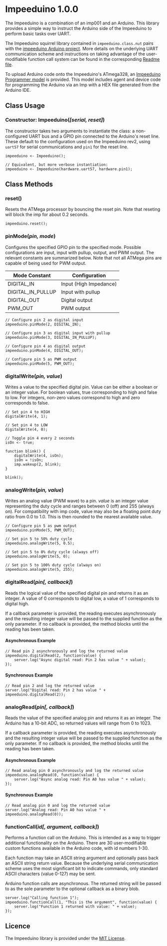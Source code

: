 # Impeeduino 1.0.0

The Impeeduino is a combination of an imp001 and an Arduino. This library provides a simple way to instruct the Arduino side of the Impeeduino to perform basic tasks over UART.

The Impeeduino squirrel library contained in `impeeduino.class.nut` pairs with the [impeeduino Arduino project](./arduino/impeeduino). More details on the underlying UART communication scheme and instructions on taking advantage of the user-modifiable function call system can be found in the corresponding [Readme file](./arduino/impeeduino/README.md).

To upload Arduino code onto the Impeeduino's ATmega328, an [Impeeduino Programmer model](./programmer) is provided. This model includes agent and device code for programming the Arduino via an Imp with a HEX file generated from the Arduino IDE.

<!--
**To add this library to your project, add** `#require "Impeeduino.nut:1.0.0"` **to the top of your device code.**
-->

## Class Usage

### Constructor: Impeeduino(*[serial, reset]*)

The constructor takes two arguments to instantiate the class: a non-configured UART bus and a GPIO pin connected to the Arduino's reset line. These default to the configuration used on the Impeeduino rev2, using `uart57` for serial communications and `pin1` for the reset line.

```squirrel
impeeduino <- Impeeduino();

// Equivalent, but more verbose instantiation:
impeeduino <- Impeeduino(hardware.uart57, hardware.pin1);
```

## Class Methods

### reset()

Resets the ATMega processor by bouncing the reset pin. Note that reseting will block the imp for about 0.2 seconds. 

```squirrel
impeeduino.reset();
```

### pinMode(*pin, mode*)

Configures the specified GPIO pin to the specified mode. Possible configurations are input, input with pullup, output, and PWM output. The relevant constants are summarized below. Note that not all ATMega pins are capable of being used for PWM output.

| Mode Constant     | Configuration |
| -------------     | ------------- |
| DIGITAL_IN        | Input (High Impedance) |
| DIGITAL_IN_PULLUP | Input with pullup |
| DIGITAL_OUT       | Digital output |
| PWM_OUT           | PWM output |


```squirrel
// Configure pin 2 as digital input
impeeduino.pinMode(2, DIGITAL_IN);

// Configure pin 3 as digital input with pullup
impeeduino.pinMode(3, DIGITAL_IN_PULLUP);

// Configure pin 4 as digital output
impeeduino.pinMode(4, DIGITAL_OUT);

// Configure pin 5 as PWM output
impeeduino.pinMode(5, PWM_OUT);
```

### digitalWrite(*pin, value*)

Writes a value to the specified digital pin. Value can be either a boolean or an integer value. For boolean values, true corresponding to high and false to low. For integers, non-zero values correspond to high and zero corresponds to false.

```squirrel
// Set pin 4 to HIGH
digitalWrite(4, 1);

// Set pin 4 to LOW
digitalWrite(4, 0);

// Toggle pin 4 every 2 seconds
isOn <- true;

function blink() {
	digitalWrite(4, isOn);
	isOn = !isOn;
	imp.wakeup(2, blink);
}

blink();
```

### analogWrite(*pin, value*)

Writes an analog value (PWM wave) to a pin. *value* is an integer value representing the duty cycle and ranges between 0 (off) and 255 (always on). For compatibility with imp code, value may also be a floating point duty ratio from 0.0 to 1.0. This is then rounded to the nearest available value.

```squirrel
// Configure pin 5 as pwm output
impeeduino.pinMode(5, PWM_OUT);

// Set pin 5 to 50% duty cycle
impeeduino.analogWrite(5, 0.5);

// Set pin 5 to 0% duty cycle (always off)
impeeduino.analogWrite(5, 0);

// Set pin 5 to 100% duty cycle (always on)
impeeduino.analogWrite(5, 255);
```

### digitalRead(*pin[, callback]*)

Reads the logical value of the specified digital pin and returns it as an integer. A value of 0 corresponds to digital low, a value of 1 corresponds to digital high.

If a callback parameter is provided, the reading executes asynchronously and the resulting integer value will be passed to the supplied function as the only parameter. If no callback is provided, the method blocks until the reading has been taken.

#### Asynchronous Example

```squirrel
// Read pin 2 asynchronously and log the returned value
impeeduino.digitalRead(2, function(value) {
	server.log("Async digital read: Pin 2 has value " + value);
});
```

#### Synchronous Example

```squirrel
// Read pin 2 and log the returned value
server.log("Digital read: Pin 2 has value " + impeeduino.digitalRead(2));
```

### analogRead(*pin[, callback]*)

Reads the value of the specified analog pin and returns it as an integer. The Arduino has a 10-bit ADC, so returned values will range from 0 to 1023.

If a callback parameter is provided, the reading executes asynchronously and the resulting integer value will be passed to the supplied function as the only parameter. If no callback is provided, the method blocks until the reading has been taken.

#### Asynchronous Example

```squirrel
// Read analog pin 0 asynchronously and log the returned value
impeeduino.analogRead(0, function(value) {
	server.log("Async analog read: Pin A0 has value " + value);
});
```

#### Synchronous Example

```squirrel
// Read analog pin 0 and log the returned value
server.log("Analog read: Pin A0 has value " + impeeduino.analogRead(0));
```
### functionCall(*id[, argument, callback]*)

Performs a function call on the Arduino. This is intended as a way to trigger additional functionality on the Arduino. There are 30 user-modifiable custom functions available in the Arduino code, with id numbers 1-30. 

Each function may take an ASCII string argument and optionally pass back an ASCII string return value. Because the underlying serial communication scheme uses the most significant bit to indicate commands, only standard ASCII characters (value 0-127) may be sent.

Arduino function calls are asynchronous. The returned string will be passed to as the sole parameter to the optional callback as a binary blob.

```squirrel
server.log("Calling function 1");
impeeduino.functionCall(1, "This is the argument", function(value) {
	server.log("Function 1 returned with value: " + value);
});
```

## Licence

The Impeeduino library is provided under the [MIT License](./LICENSE).